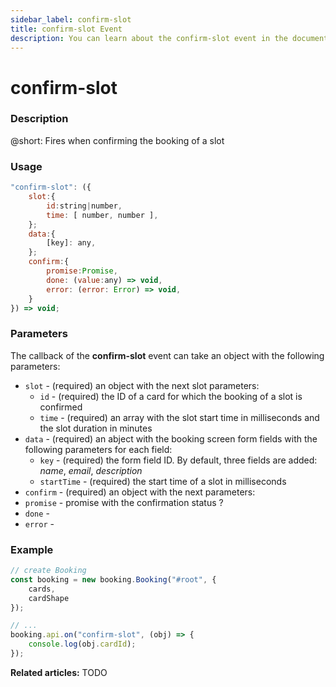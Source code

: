 ```yaml
---
sidebar_label: confirm-slot
title: confirm-slot Event
description: You can learn about the confirm-slot event in the documentation of the DHTMLX JavaScript Booking library. Browse developer guides and API reference, try out code examples and live demos, and download a free 30-day evaluation version of DHTMLX Booking.
---
```


# confirm-slot

### Description

@short: Fires when confirming the booking of a slot

### Usage

~~~jsx {}
"confirm-slot": ({
    slot:{
        id:string|number, 
        time: [ number, number ], 
    };
    data:{
        [key]: any, 
    };
    confirm:{
        promise:Promise,
        done: (value:any) => void,
        error: (error: Error) => void,
    }
}) => void;
~~~

### Parameters

The callback of the **confirm-slot** event can take an object with the following parameters:

- `slot` - (required) an object with the next slot parameters:
  - `id` - (required) the ID of a card for which the booking of a slot is confirmed
  - `time` - (required) an array with the slot start time in milliseconds and the slot duration in minutes
- `data` - (required) an abject with the booking screen form fields with the following parameters for each field:
   - `key` - (required) the form field ID. By default, three fields are added: *name*, *email*, *description*
   - `startTime` - (required) the start time of a slot in milliseconds
- `confirm` - (required) an object with the next parameters:
 - `promise` -  promise with the confirmation status ?
 - `done` -
 - `error` - 

### Example

~~~jsx {7-10}
// create Booking
const booking = new booking.Booking("#root", {
	cards,
	cardShape
});

// ...
booking.api.on("confirm-slot", (obj) => {
	console.log(obj.cardId);
});
~~~

**Related articles:** TODO
